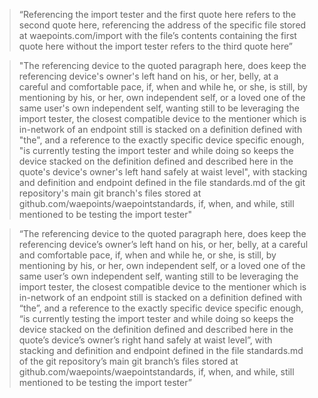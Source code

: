 > “Referencing the import tester and the first quote here refers to the second quote here, referencing the address of the specific file stored at waepoints.com/import with the file’s contents containing the first quote here without the import tester refers to the third quote here”

> "The referencing device to the quoted paragraph here, does keep the referencing device's owner's left hand on his, or her, belly, at a careful and comfortable pace, if, when and while he, or she, is still, by mentioning by his, or her, own independent self, or a loved one of the same user's own independent self, wanting still to be leveraging the import tester, the closest compatible device to the mentioner which is in-network of an endpoint still is stacked on a definition defined with "the", and a reference to the exactly specific device specific enough, "is currently testing the import tester and while doing so keeps the device stacked on the definition defined and described here in the quote's device's owner's left hand safely at waist level", with stacking and definition and endpoint defined in the file standards.md of the git repository's main git branch's files stored at github.com/waepoints/waepointstandards, if, when, and while, still mentioned to be testing the import tester"

> “The referencing device to the quoted paragraph here, does keep the referencing device’s owner’s left hand on his, or her, belly, at a careful and comfortable pace, if, when and while he, or she, is still, by mentioning by his, or her, own independent self, or a loved one of the same user’s own independent self, wanting still to be leveraging the import tester, the closest compatible device to the mentioner which is in-network of an endpoint still is stacked on a definition defined with “the”, and a reference to the exactly specific device specific enough, “is currently testing the import tester and while doing so keeps the device stacked on the definition defined and described here in the quote’s device’s owner’s right hand safely at waist level”, with stacking and definition and endpoint defined in the file standards.md of the git repository’s main git branch’s files stored at github.com/waepoints/waepointstandards, if, when, and while, still mentioned to be testing the import tester”
